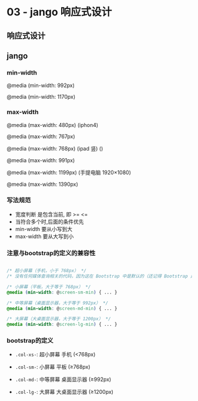 # 03 - jango 响应式设计

## 响应式设计


## jango

### min-width

@media (min-width: 992px)

@media (min-width: 1170px)


### max-width

@media (max-width: 480px) (iphon4)

@media (max-width: 767px) 

@media (max-width: 768px) (ipad 竖) ()

@media (max-width: 991px)

@media (max-width: 1199px) (手提电脑 1920×1080)

@media (max-width: 1390px)

### 写法规范

- 宽度判断 是包含当前, 即 >=  <= 
- 当符合多个时,后面的条件优先
- min-width 要从小写到大
- max-width 要从大写到小

### 注意与bootstrap的定义的兼容性


```css

/* 超小屏幕（手机，小于 768px） */
/* 没有任何媒体查询相关的代码，因为这在 Bootstrap 中是默认的（还记得 Bootstrap 是移动设备优先的吗？） */

/* 小屏幕（平板，大于等于 768px） */
@media (min-width: @screen-sm-min) { ... }

/* 中等屏幕（桌面显示器，大于等于 992px） */
@media (min-width: @screen-md-min) { ... }

/* 大屏幕（大桌面显示器，大于等于 1200px） */
@media (min-width: @screen-lg-min) { ... }

```

### bootstrap的定义

- `.col-xs-`: 超小屏幕 手机 (<768px) 

- `.col-sm-`: 小屏幕 平板 (≥768px)

- `.col-md-`: 中等屏幕 桌面显示器 (≥992px)

- `.col-lg-`: 大屏幕 大桌面显示器 (≥1200px)





